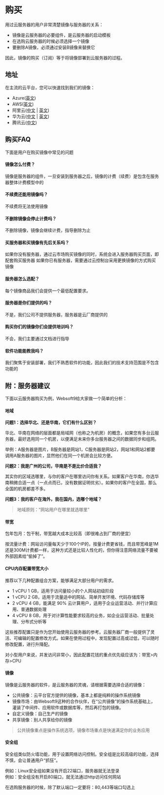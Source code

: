 # 购买

用过云服务器的用户非常清楚镜像与服务器的关系：

* 镜像是云服务器的必要组件，是云服务器的启动模板
* 在选购云服务器的时候必须选择一个镜像
* 要删除A镜像，必须通过安装B镜像来替换它

因此，镜像的购买（订阅）等于将镜像部署到云服务器的过程。

## 地址

在主流的云平台，您可以快速找到我们的镜像：

- Azure([英文](https://azuremarketplace.microsoft.com/en-us/marketplace/apps?search=websoft9&page=1))
- AWS([英文](https://aws.amazon.com/marketplace/seller-profile?id=c639a579-182c-4d30-8578-4d4d89fba658))
- 阿里云([中文](https://shop658hlt17.market.aliyun.com) | [英文](https://marketplace.alibabacloud.com/store/2116499/list.html?pageIndex=1&supplierId=2116499))
- 华为云([中文](https://market.huaweicloud.com/seller/e57458aa054b430fb2f82a066105f986) | [英文](https://marketplace-intl.huaweicloud.com/seller/a0d01460031d46639391c78a61de9a0f))
- 腾讯云([中文](https://market.cloud.tencent.com/stores/1252192180))

## 购买FAQ

下面是用户在购买镜像中常见的问题

#### 镜像怎么付费？

镜像是服务器的组件，一旦安装到服务器之后，镜像的计费（续费）是包含在服务器整体计费模型中的

#### 不续费还能用镜像吗？

不续费将无法使用镜像

#### 不删除镜像会停止计费吗？

不删除镜像，镜像会继续计费，指导删除为止

#### 买服务器和买镜像有先后关系吗？

如果你没有服务器，通过云市场购买镜像的同时，系统会进入服务器购买页面，即配套购买服务器
如果你已有服务器，需要通过云控制台采用更换镜像的方式购买镜像

#### 服务器怎么选配？

每个镜像商品我们会提供一个最低配置要求。

#### 服务器是你们提供的吗？

不是，我们公司不提供服务器，服务器是云厂商提供的

#### 购买你们的镜像你们会提供培训吗？

不会，我们主要通过文档进行指导

#### 软件功能能教我吗？

我们聚焦于安装部署，我们不熟悉软件的功能，因此我们的技术支持范围是不包含功能的

## 附：服务器建议

下面以云服务器购买为例，Websoft9给大家做一个简单的分析：

#### 地域

**问题1：选择华北、还是华南，它们有什么区别？**

华北、华南在网络的层面都是局域网（也称之为机房）的概念，如果您有多台云服务器，最好选用同一个机房，以便满足未来你多台服务器之间的数据同步和组网。

举例：A服务器是图片，B服务器是网站1，C服务器是网站2，网站1和网站2都要调用A服务器的图片，显然他们在同一个机房会比较方便。

**问题2：我是广州的公司，华南是不是比价合适我？**

其实你的区域选哪里，与你的客户在哪里访问你有关系。如果客户在华南，你选华南稍微合适一点（一点点而已，没有数据证明优劣）。如果你的客户在全国，那么全国的机房都差不多。

**问题3：我的客户在海外，我在国内，选哪个地域？**

> 地域原则：“网站用户在哪里就选哪里”

#### 带宽

包年包月：包干制，带宽越大成本比较高（即很难占到厂商的便宜）

按流量计费：网站访问量每天少于100个IP的，按量计费更省钱，而且带宽峰是1M还是300M计费都一样，这种方式还是比较人性化的，但你得注意网络流量不要被外部因素给“偷掉了”。

#### CPU内存配置带宽大小

推荐以下几种配置组合方案，能够满足大部分用户的需求。

*   1 vCPU 1 GB，适用于访问量较小的个人网站初级阶段
*   1 vCPU 2 GB，适用于流量适中的网站、简单开发环境、代码存储库等
*   2 vCPU 4 GB，能满足 90% 云计算用户，适用于企业运营活动、并行计算应用、普通数据处理
*   4 vCPU 8 GB，用于对计算性能要求较高的业务，如企业运营活动、批量处理、分布式分析等

这些推荐配置只是作为您开始使用云服务器的参考。云服务器厂商一般提供了灵活、可编辑的配置修改方式。如果在使用过程中，发现配置过高或过低，可以随时修改配置，进行升降配。

对小型用户来说，并发访问非常小，因此配置花钱的重点优先级应该为：带宽&gt;内存&gt;CPU

#### 镜像

镜像是云服务器的软件，是云服务器的灵魂，请根据需要选择合适的镜像：

* 公共镜像：云平台官方提供的镜像，基本上都是纯粹的操作系统镜像
* 镜像市场：由Websoft9这种的合作伙伴，在“公共镜像”的操作系统基础上，灌装了中间件、应用软件或数据库等，然后再打包的镜像。
* 自定义镜像：自己生产的镜像
* 共享镜像：别人共享给你的镜像

> 公共镜像重点是操作系统选项，镜像市场重点是快速满足你的业务应用


#### 安全组

安全组类似防火墙功能，用于设置网络访问控制。安全组是比较高级的功能，选择不慎，会让普通用户“抓狂”。

例如：Linux安全组如果没有开启22端口，服务器就无法登录  
例如：安全组没有开启80端口，就无法通过http访问任何网站

在选购服务器的时候，除了默认端口一定要将：80,443等端口勾选上




